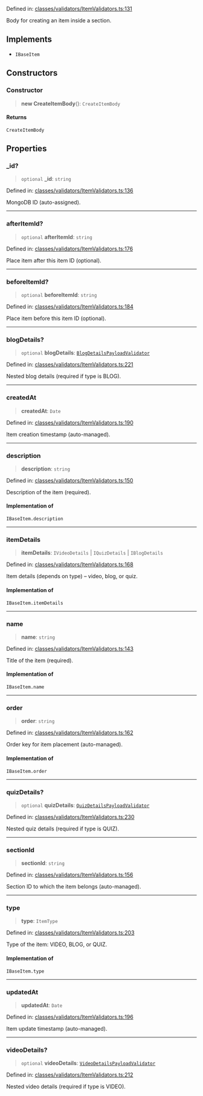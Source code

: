Defined in: [classes/validators/ItemValidators.ts:131](https://github.com/continuousactivelearning/vibe/blob/dbf557f2b5c1ec47c296f0289b3a6f789bb5efa2/backend/src/modules/courses/classes/validators/ItemValidators.ts#L131)

Body for creating an item inside a section.

## Implements

- `IBaseItem`

## Constructors

### Constructor

> **new CreateItemBody**(): `CreateItemBody`

#### Returns

`CreateItemBody`

## Properties

### \_id?

> `optional` **\_id**: `string`

Defined in: [classes/validators/ItemValidators.ts:136](https://github.com/continuousactivelearning/vibe/blob/dbf557f2b5c1ec47c296f0289b3a6f789bb5efa2/backend/src/modules/courses/classes/validators/ItemValidators.ts#L136)

MongoDB ID (auto-assigned).

***

### afterItemId?

> `optional` **afterItemId**: `string`

Defined in: [classes/validators/ItemValidators.ts:176](https://github.com/continuousactivelearning/vibe/blob/dbf557f2b5c1ec47c296f0289b3a6f789bb5efa2/backend/src/modules/courses/classes/validators/ItemValidators.ts#L176)

Place item after this item ID (optional).

***

### beforeItemId?

> `optional` **beforeItemId**: `string`

Defined in: [classes/validators/ItemValidators.ts:184](https://github.com/continuousactivelearning/vibe/blob/dbf557f2b5c1ec47c296f0289b3a6f789bb5efa2/backend/src/modules/courses/classes/validators/ItemValidators.ts#L184)

Place item before this item ID (optional).

***

### blogDetails?

> `optional` **blogDetails**: [`BlogDetailsPayloadValidator`](BlogDetailsPayloadValidator.md)

Defined in: [classes/validators/ItemValidators.ts:221](https://github.com/continuousactivelearning/vibe/blob/dbf557f2b5c1ec47c296f0289b3a6f789bb5efa2/backend/src/modules/courses/classes/validators/ItemValidators.ts#L221)

Nested blog details (required if type is BLOG).

***

### createdAt

> **createdAt**: `Date`

Defined in: [classes/validators/ItemValidators.ts:190](https://github.com/continuousactivelearning/vibe/blob/dbf557f2b5c1ec47c296f0289b3a6f789bb5efa2/backend/src/modules/courses/classes/validators/ItemValidators.ts#L190)

Item creation timestamp (auto-managed).

***

### description

> **description**: `string`

Defined in: [classes/validators/ItemValidators.ts:150](https://github.com/continuousactivelearning/vibe/blob/dbf557f2b5c1ec47c296f0289b3a6f789bb5efa2/backend/src/modules/courses/classes/validators/ItemValidators.ts#L150)

Description of the item (required).

#### Implementation of

`IBaseItem.description`

***

### itemDetails

> **itemDetails**: `IVideoDetails` \| `IQuizDetails` \| `IBlogDetails`

Defined in: [classes/validators/ItemValidators.ts:168](https://github.com/continuousactivelearning/vibe/blob/dbf557f2b5c1ec47c296f0289b3a6f789bb5efa2/backend/src/modules/courses/classes/validators/ItemValidators.ts#L168)

Item details (depends on type) – video, blog, or quiz.

#### Implementation of

`IBaseItem.itemDetails`

***

### name

> **name**: `string`

Defined in: [classes/validators/ItemValidators.ts:143](https://github.com/continuousactivelearning/vibe/blob/dbf557f2b5c1ec47c296f0289b3a6f789bb5efa2/backend/src/modules/courses/classes/validators/ItemValidators.ts#L143)

Title of the item (required).

#### Implementation of

`IBaseItem.name`

***

### order

> **order**: `string`

Defined in: [classes/validators/ItemValidators.ts:162](https://github.com/continuousactivelearning/vibe/blob/dbf557f2b5c1ec47c296f0289b3a6f789bb5efa2/backend/src/modules/courses/classes/validators/ItemValidators.ts#L162)

Order key for item placement (auto-managed).

#### Implementation of

`IBaseItem.order`

***

### quizDetails?

> `optional` **quizDetails**: [`QuizDetailsPayloadValidator`](QuizDetailsPayloadValidator.md)

Defined in: [classes/validators/ItemValidators.ts:230](https://github.com/continuousactivelearning/vibe/blob/dbf557f2b5c1ec47c296f0289b3a6f789bb5efa2/backend/src/modules/courses/classes/validators/ItemValidators.ts#L230)

Nested quiz details (required if type is QUIZ).

***

### sectionId

> **sectionId**: `string`

Defined in: [classes/validators/ItemValidators.ts:156](https://github.com/continuousactivelearning/vibe/blob/dbf557f2b5c1ec47c296f0289b3a6f789bb5efa2/backend/src/modules/courses/classes/validators/ItemValidators.ts#L156)

Section ID to which the item belongs (auto-managed).

***

### type

> **type**: `ItemType`

Defined in: [classes/validators/ItemValidators.ts:203](https://github.com/continuousactivelearning/vibe/blob/dbf557f2b5c1ec47c296f0289b3a6f789bb5efa2/backend/src/modules/courses/classes/validators/ItemValidators.ts#L203)

Type of the item: VIDEO, BLOG, or QUIZ.

#### Implementation of

`IBaseItem.type`

***

### updatedAt

> **updatedAt**: `Date`

Defined in: [classes/validators/ItemValidators.ts:196](https://github.com/continuousactivelearning/vibe/blob/dbf557f2b5c1ec47c296f0289b3a6f789bb5efa2/backend/src/modules/courses/classes/validators/ItemValidators.ts#L196)

Item update timestamp (auto-managed).

***

### videoDetails?

> `optional` **videoDetails**: [`VideoDetailsPayloadValidator`](VideoDetailsPayloadValidator.md)

Defined in: [classes/validators/ItemValidators.ts:212](https://github.com/continuousactivelearning/vibe/blob/dbf557f2b5c1ec47c296f0289b3a6f789bb5efa2/backend/src/modules/courses/classes/validators/ItemValidators.ts#L212)

Nested video details (required if type is VIDEO).
